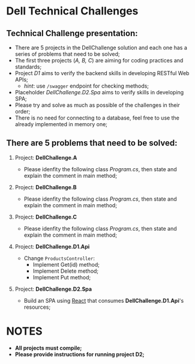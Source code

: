 # Dell Technical Challenges

## Technical Challenge presentation:
* There are 5 projects in the DellChallenge solution and each one has a series of problems that need to be solved;
* The first three projects (_A, B, C_) are aiming for coding practices and standards;
* Project _D1_ aims to verify the backend skills in developing RESTful Web APIs;
  * _hint_: use `/swagger` endpoint for checking methods;
* Placeholder _DellChallenge.D2.Spa_ aims to verify skills in developing SPA;
* Please try and solve as much as possible of the challenges in their order;
* There is no need for connecting to a database, feel free to use the already implemented in memory one;

## There are 5 problems that need to be solved:
1. Project: __DellChallenge.A__
    * Please idenfity the following class _Program.cs_, then state and explain the comment in main method;
    
2. Project: __DellChallenge.B__
    * Please idenfity the following class _Program.cs_, then state and explain the comment in main method;
    
3. Project: __DellChallenge.C__
    * Please idenfity the following class _Program.cs_, then state and explain the comment in main method;
    
4. Project: __DellChallenge.D1.Api__
    * Change `ProductsController`:
        * Implement Get(id) method;
        * Implement Delete method;
        * Implement Put method;
    
5. Project: __DellChallenge.D2.Spa__
    * Build an SPA using [React](https://reactjs.org/) that consumes __DellChallenge.D1.Api__'s resources;

# NOTES
* __All projects must compile;__
* __Please provide instructions for running project D2;__
